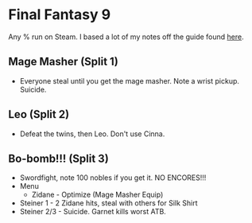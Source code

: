 # Final Fantasy 9

Any % run on Steam. I based a lot of my notes off the guide found [here][1].

## Mage Masher (Split 1)

  * Everyone steal until you get the mage masher. Note a wrist pickup. Suicide.

## Leo (Split 2)

  * Defeat the twins, then Leo. Don't use Cinna.

## Bo-bomb!!! (Split 3)

  * Swordfight, note 100 nobles if you get it. NO ENCORES!!!
  * Menu
    * Zidane - Optimize (Mage Masher Equip)
  * Steiner 1 - 2 Zidane hits, steal with others for Silk Shirt
  * Steiner 2/3 - Suicide. Garnet kills worst ATB.

[1]: https://docs.google.com/document/d/1q0sAJBWoNyW85DlZBd2N8JxZyoylO6_mgVGefrW2e0c/edit